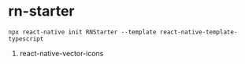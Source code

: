 # rn-starter

```
npx react-native init RNStarter --template react-native-template-typescript
```

1. react-native-vector-icons